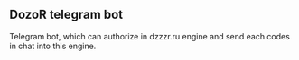 ## DozoR telegram bot

Telegram bot, which can authorize in dzzzr.ru engine and send each codes in chat into this engine.

